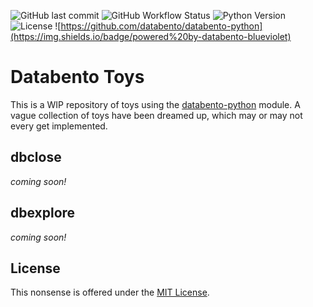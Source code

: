 ![GitHub last commit](https://img.shields.io/github/last-commit/topnerd/databento-toys)
![GitHub Workflow Status](https://img.shields.io/github/workflow/status/topnerd/databento-toys/databento-toys)
![Python Version](https://img.shields.io/badge/python-3.9%2B-blue)
![License](https://img.shields.io/github/license/topnerd/databento-toys)
![https://github.com/databento/databento-python](https://img.shields.io/badge/powered%20by-databento-blueviolet)

# Databento Toys
This is a WIP repository of toys using the [databento-python](https://github.com/databento/databento-python) module.
A vague collection of toys have been dreamed up, which may or may not every get implemented.

## dbclose
*coming soon!*

## dbexplore
*coming soon!*

## License
This nonsense is offered under the [MIT License](https://opensource.org/licenses/MIT).
